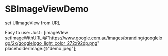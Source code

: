 # SBImageViewDemo
set UIImageView from URL

Easy to use:
Just :
[imageVIew setImageWithURL:@"https://www.google.com.au/images/branding/googlelogo/2x/googlelogo_light_color_272x92dp.png" placeholderImage:@"demo.jpeg"];

